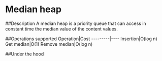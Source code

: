 Median heap
===========
##Description
A median heap is a priority queue that can access in constant time the median value of the content values.

##Operations supported
Operation|Cost
---------|----
Insertion|O(log n)
Get median|O(1)
Remove median|O(log n)

##Under the hood
